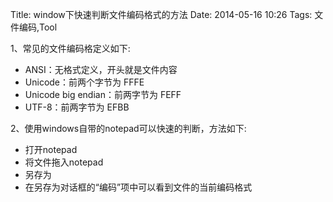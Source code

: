 Title: window下快速判断文件编码格式的方法
Date: 2014-05-16 10:26
Tags: 文件编码,Tool


1、常见的文件编码格定义如下:

* ANSI：无格式定义，开头就是文件内容
* Unicode：前两个字节为 FFFE
* Unicode big endian：前两字节为 FEFF
* UTF-8：前两字节为 EFBB


2、使用windows自带的notepad可以快速的判断，方法如下:

* 打开notepad
* 将文件拖入notepad
* 另存为
* 在另存为对话框的“编码”项中可以看到文件的当前编码格式
